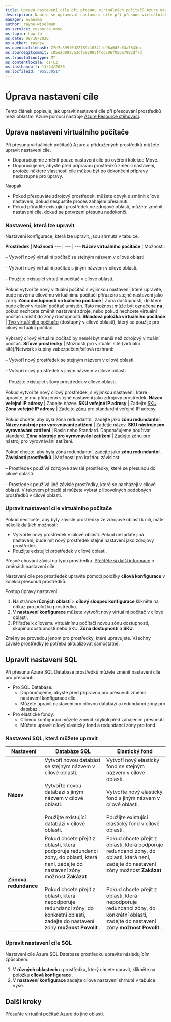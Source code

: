 ```yaml
---
title: Úprava nastavení cíle při přesunu virtuálních počítačů Azure mezi oblastmi pomocí Azure Resource stěhovací
description: Naučte se upravovat nastavení cíle při přesunu virtuálních počítačů Azure mezi oblastmi pomocí Azure Resource stěhovací.
manager: evansma
author: rayne-wiselman
ms.service: resource-move
ms.topic: how-to
ms.date: 09/10/2020
ms.author: raynew
ms.openlocfilehash: 27e7c899f0d22789c10541fc98a0d2c63a7843ec
ms.sourcegitcommit: c95e2d89a5a3cf5e2983ffcc206f056a7992df7d
ms.translationtype: MT
ms.contentlocale: cs-CZ
ms.lasthandoff: 11/24/2020
ms.locfileid: "95533051"
---
```

# <a name="modify-target-settings"></a>Úprava nastavení cíle

Tento článek popisuje, jak upravit nastavení cíle při přesouvání prostředků mezi oblastmi Azure pomocí nástroje [Azure Resource stěhovací](overview.md).


## <a name="modify-vm-settings"></a>Úprava nastavení virtuálního počítače

Při přesunu virtuálních počítačů Azure a přidružených prostředků můžete upravit nastavení cíle. 

- Doporučujeme změnit pouze nastavení cíle po ověření kolekce Move.
- Doporučujeme, abyste před přípravou prostředků změnili nastavení, protože některé vlastnosti cíle můžou být po dokončení přípravy nedostupné pro úpravy.

Naopak
- Pokud přesouváte zdrojový prostředek, můžete obvykle změnit cílové nastavení, dokud nespustíte proces zahájení přesunutí.
- Pokud přiřadíte existující prostředek ve zdrojové oblasti, můžete změnit nastavení cíle, dokud se potvrzení přesunu nedokončí.

### <a name="settings-you-can-modify"></a>Nastavení, která lze upravit

Nastavení konfigurace, která lze upravit, jsou shrnuta v tabulce.

**Prostředek** | **Možnosti** 
--- | --- | --- 
**Název virtuálního počítače** | Možnosti:<br/><br/> – Vytvoří nový virtuální počítač se stejným názvem v cílové oblasti.<br/><br/> – Vytvoří nový virtuální počítač s jiným názvem v cílové oblasti.<br/><br/> – Použijte existující virtuální počítač v cílové oblasti.<br/><br/> Pokud vytvoříte nový virtuální počítač s výjimkou nastavení, které upravíte, bude novému cílovému virtuálnímu počítači přiřazeno stejné nastavení jako zdroj.
**Zóna dostupnosti virtuálního počítače** | Zóna dostupnosti, do které bude cílový virtuální počítač umístěn. Tato možnost může být označena **na** , pokud nechcete změnit nastavení zdroje, nebo pokud nechcete virtuální počítač umístit do zóny dostupnosti.
**Skladová položka virtuálního počítače** | [Typ virtuálního počítače](https://azure.microsoft.com/pricing/details/virtual-machines/series/) (dostupný v cílové oblasti), který se použije pro cílový virtuální počítač.<br/><br/> Vybraný cílový virtuální počítač by neměl být menší než zdrojový virtuální počítač.
**Síťové prostředky** | Možnosti pro virtuální sítě (virtuální sítě)/Network skupiny zabezpečení/síťová rozhraní:<br/><br/> – Vytvoří nový prostředek se stejným názvem v cílové oblasti.<br/><br/> – Vytvoří nový prostředek s jiným názvem v cílové oblasti.<br/><br/> – Použijte existující síťový prostředek v cílové oblasti.<br/><br/> Pokud vytvoříte nový cílový prostředek, s výjimkou nastavení, které upravíte, je mu přiřazeno stejné nastavení jako zdrojový prostředek.
**Název veřejné IP adresy** | Zadejte název.
**SKU veřejné IP adresy** | Zadejte [SKU](../virtual-network/public-ip-addresses.md#sku).
**Zóna veřejné IP adresy** | Zadejte [zónu](../virtual-network/public-ip-addresses.md#standard) pro standardní veřejné IP adresy.<br/><br/> Pokud chcete, aby byla zóna redundantní, zadejte jako **zónu redundantní**.
**Název nástroje pro vyrovnávání zatížení** | Zadejte název.
**SKU nástroje pro vyrovnávání zatížení** | Basic nebo Standard. Doporučujeme používat standard.
**Zóna nástroje pro vyrovnávání zatížení** | Zadejte zónu pro nástroj pro vyrovnávání zatížení. <br/><br/> Pokud chcete, aby byla zóna redundantní, zadejte jako **zónu redundantní**.
**Závislosti prostředků** | Možnosti pro každou závislost:<br/><br/>– Prostředek používá zdrojové závislé prostředky, které se přesunou do cílové oblasti.<br/><br/> – Prostředek používá jiné závislé prostředky, které se nacházejí v cílové oblasti. V takovém případě si můžete vybrat z libovolných podobných prostředků v cílové oblasti.

### <a name="edit-vm-target-settings"></a>Upravit nastavení cíle virtuálního počítače

Pokud nechcete, aby byly závislé prostředky ze zdrojové oblasti k cíli, máte několik dalších možností:

- Vytvořte nový prostředek v cílové oblasti. Pokud nezadáte jiná nastavení, bude mít nový prostředek stejné nastavení jako zdrojový prostředek.
- Použijte existující prostředek v cílové oblasti.

Přesné chování závisí na typu prostředku. [Přečtěte si další informace](modify-target-settings.md) o změnách nastavení cíle.

Nastavení cíle pro prostředek upravíte pomocí položky **cílová konfigurace** v kolekci přesunutí prostředků. 

Postup úpravy nastavení: 

1. Na stránce **různých oblastí** > **cílový sloupec konfigurace** klikněte na odkaz pro položku prostředku.
2. V **nastavení konfigurace** můžete vytvořit nový virtuální počítač v cílové oblasti.
3. Přiřaďte k cílovému virtuálnímu počítači novou zónu dostupnosti, skupinu dostupnosti nebo SKU. **Zóna dostupnosti** a **SKU**.

Změny se provedou jenom pro prostředky, které upravujete. Všechny závislé prostředky je potřeba aktualizovat samostatně.


## <a name="modify-sql-settings"></a>Upravit nastavení SQL

Při přesunu Azure SQL Database prostředků můžete změnit nastavení cíle pro přesunutí. 

- Pro SQL Database:
    - Doporučujeme, abyste před přípravou pro přesunutí změnili nastavení konfigurace cíle.
    - Můžete upravit nastavení pro cílovou databázi a redundanci zóny pro databázi.
- Pro elastické fondy:
    -  Cílovou konfiguraci můžete změnit kdykoli před zahájením přesunutí.
    - Můžete upravit cílový elastický fond a redundanci zóny pro fond. 

### <a name="sql-settings-you-can-modify"></a>Nastavení SQL, která můžete upravit

**Nastavení** | **Databáze SQL** | **Elastický fond**
--- | --- | ---
**Název** | Vytvoří novou databázi se stejným názvem v cílové oblasti.<br/><br/> Vytvořte novou databázi s jiným názvem v cílové oblasti.<br/><br/> Použijte existující databázi v cílové oblasti. | Vytvoří nový elastický fond se stejným názvem v cílové oblasti.<br/><br/> Vytvořte nový elastický fond s jiným názvem v cílové oblasti.<br/><br/> Použijte existující elastický fond v cílové oblasti.
**Zónová redundance** | Pokud chcete přejít z oblasti, která podporuje redundanci zóny, do oblasti, která není, zadejte do nastavení zóny možnost **Zakázat** .<br/><br/> Pokud chcete přejít z oblasti, která nepodporuje redundanci zóny, do konkrétní oblasti, zadejte do nastavení zóny **možnost Povolit** . | Pokud chcete přejít z oblasti, která podporuje redundanci zóny, do oblasti, která není, zadejte do nastavení zóny možnost **Zakázat** .<br/><br/> Pokud chcete přejít z oblasti, která nepodporuje redundanci zóny, do konkrétní oblasti, zadejte do nastavení zóny **možnost Povolit** .

### <a name="edit-sql-target-settings"></a>Upravit nastavení cíle SQL

Nastavení cíle Azure SQL Database prostředku upravíte následujícím způsobem: 

1. V **různých oblastech** u prostředku, který chcete upravit, klikněte na položku **cílová konfigurace** .
2. V **nastavení konfigurace** zadejte cílové nastavení shrnuté v tabulce výše.

## <a name="next-steps"></a>Další kroky

[Přesuňte virtuální počítač Azure](tutorial-move-region-virtual-machines.md) do jiné oblasti.